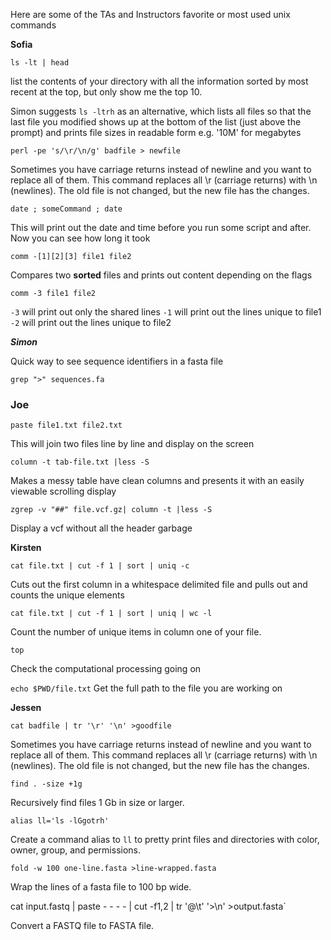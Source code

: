 Here are some of the TAs and Instructors favorite or most used unix commands


__Sofia__

`ls -lt | head`

list the contents of your directory with all the information sorted by most recent at the top, but only show me the top 10.

Simon suggests `ls -ltrh`  as an alternative, which lists all files so that the last file you modified shows up at the bottom of the list (just above the prompt) and prints file sizes in readable form e.g. '10M' for megabytes

`perl -pe 's/\r/\n/g' badfile > newfile`

Sometimes you have carriage returns instead of newline and you want to replace all of them. This command replaces all \r (carriage returns) with \n (newlines). The old file is not changed, but the new file has the changes. 



`date ; someCommand ; date`

This will print out the date and time before you run some script and after. Now you can see how long it took



`comm -[1][2][3] file1 file2`

Compares two **sorted** files and prints out content depending on the flags



`comm -3 file1 file2`

`-3` will print out only the shared lines
`-1` will print out the lines unique to file1
`-2` will print out the lines unique to file2





___Simon___

Quick way to see sequence identifiers in a fasta file

`grep ">" sequences.fa`

### Joe


`paste file1.txt file2.txt`

This will join two files line by line and display on the screen

`column -t tab-file.txt |less -S`

Makes a messy table have clean columns and presents it with an easily viewable scrolling display 

`zgrep -v "##" file.vcf.gz| column -t |less -S`

Display a vcf without all the header garbage

__Kirsten__

`cat file.txt | cut -f 1 | sort | uniq -c`

Cuts out the first column in a whitespace delimited file and pulls out and counts the unique elements

`cat file.txt | cut -f 1 | sort | uniq | wc -l`

Count the number of unique items in column one of your file.

`top`

Check the computational processing going on

`echo $PWD/file.txt`
Get the full path to the file you are working on


__Jessen__  

`cat badfile | tr '\r' '\n' >goodfile`

Sometimes you have carriage returns instead of newline and you want to replace all of them. This command replaces all \r (carriage returns) with \n (newlines). The old file is not changed, but the new file has the changes.


`find . -size +1g`

Recursively find files 1 Gb in size or larger.


`alias ll='ls -lGgotrh'`

Create a command alias to `ll` to pretty print files and directories with color, owner, group, and permissions.


`fold -w 100 one-line.fasta >line-wrapped.fasta`

Wrap the lines of a fasta file to 100 bp wide.


cat input.fastq | paste - - - - | cut -f1,2 | tr '@\t' '>\n' >output.fasta`

Convert a FASTQ file to FASTA file.

